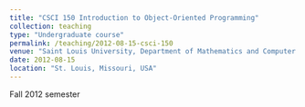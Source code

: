 ```yaml
---
title: "CSCI 150 Introduction to Object-Oriented Programming"
collection: teaching
type: "Undergraduate course"
permalink: /teaching/2012-08-15-csci-150
venue: "Saint Louis University, Department of Mathematics and Computer Science"
date: 2012-08-15
location: "St. Louis, Missouri, USA"
---
```


Fall 2012 semester
